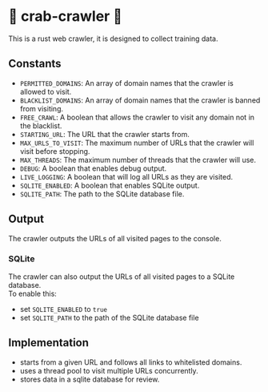 # 🦀 crab-crawler 🦀 
This is a rust web crawler, it is designed to collect training data.  

## Constants
- `PERMITTED_DOMAINS`: An array of domain names that the crawler is allowed to visit.
- `BLACKLIST_DOMAINS`: An array of domain names that the crawler is banned from visiting.
- `FREE_CRAWL`: A boolean that allows the crawler to visit any domain not in the blacklist.
- `STARTING_URL`: The URL that the crawler starts from.
- `MAX_URLS_TO_VISIT`: The maximum number of URLs that the crawler will visit before stopping.
- `MAX_THREADS`: The maximum number of threads that the crawler will use.
- `DEBUG`: A boolean that enables debug output.
- `LIVE_LOGGING`: A boolean that will log all URLs as they are visited.
- `SQLITE_ENABLED`: A boolean that enables SQLite output.
- `SQLITE_PATH`: The path to the SQLite database file.

## Output
The crawler outputs the URLs of all visited pages to the console.

### SQLite
The crawler can also output the URLs of all visited pages to a SQLite database.  
To enable this:
- set `SQLITE_ENABLED` to `true`
- set `SQLITE_PATH` to the path of the SQLite database file

## Implementation
- starts from a given URL and follows all links to whitelisted domains.  
- uses a thread pool to visit multiple URLs concurrently.  
- stores data in a sqlite database for review.
